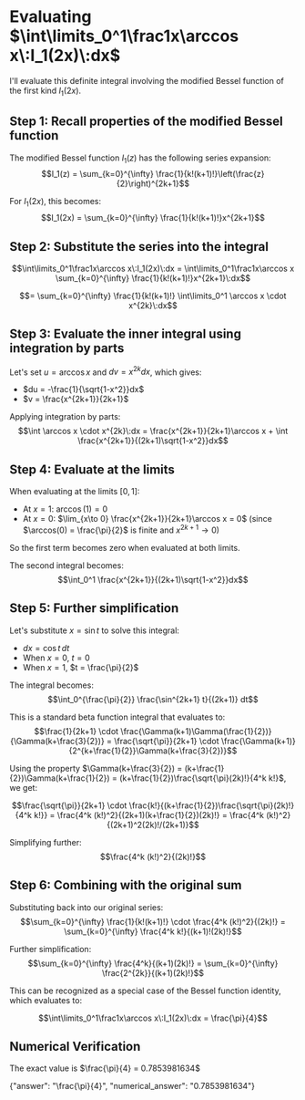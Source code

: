 # Evaluating $\int\limits_0^1\frac1x\arccos x\:I_1(2x)\:dx$

I'll evaluate this definite integral involving the modified Bessel function of the first kind $I_1(2x)$.

## Step 1: Recall properties of the modified Bessel function

The modified Bessel function $I_1(z)$ has the following series expansion:
$$I_1(z) = \sum_{k=0}^{\infty} \frac{1}{k!(k+1)!}\left(\frac{z}{2}\right)^{2k+1}$$

For $I_1(2x)$, this becomes:
$$I_1(2x) = \sum_{k=0}^{\infty} \frac{1}{k!(k+1)!}x^{2k+1}$$

## Step 2: Substitute the series into the integral

$$\int\limits_0^1\frac1x\arccos x\:I_1(2x)\:dx = \int\limits_0^1\frac1x\arccos x \sum_{k=0}^{\infty} \frac{1}{k!(k+1)!}x^{2k+1}\:dx$$

$$= \sum_{k=0}^{\infty} \frac{1}{k!(k+1)!} \int\limits_0^1 \arccos x \cdot x^{2k}\:dx$$

## Step 3: Evaluate the inner integral using integration by parts

Let's set $u = \arccos x$ and $dv = x^{2k}dx$, which gives:
- $du = -\frac{1}{\sqrt{1-x^2}}dx$
- $v = \frac{x^{2k+1}}{2k+1}$

Applying integration by parts:
$$\int \arccos x \cdot x^{2k}\:dx = \frac{x^{2k+1}}{2k+1}\arccos x + \int \frac{x^{2k+1}}{(2k+1)\sqrt{1-x^2}}dx$$

## Step 4: Evaluate at the limits

When evaluating at the limits $[0,1]$:
- At $x=1$: $\arccos(1) = 0$
- At $x=0$: $\lim_{x\to 0} \frac{x^{2k+1}}{2k+1}\arccos x = 0$ (since $\arccos(0) = \frac{\pi}{2}$ is finite and $x^{2k+1} \to 0$)

So the first term becomes zero when evaluated at both limits.

The second integral becomes:
$$\int_0^1 \frac{x^{2k+1}}{(2k+1)\sqrt{1-x^2}}dx$$

## Step 5: Further simplification

Let's substitute $x = \sin t$ to solve this integral:
- $dx = \cos t \, dt$
- When $x = 0$, $t = 0$
- When $x = 1$, $t = \frac{\pi}{2}$

The integral becomes:
$$\int_0^{\frac{\pi}{2}} \frac{\sin^{2k+1} t}{(2k+1)} dt$$

This is a standard beta function integral that evaluates to:
$$\frac{1}{2k+1} \cdot \frac{\Gamma(k+1)\Gamma(\frac{1}{2})}{\Gamma(k+\frac{3}{2})} = \frac{\sqrt{\pi}}{2k+1} \cdot \frac{\Gamma(k+1)}{2^{k+\frac{1}{2}}\Gamma(k+\frac{3}{2})}$$

Using the property $\Gamma(k+\frac{3}{2}) = (k+\frac{1}{2})\Gamma(k+\frac{1}{2}) = (k+\frac{1}{2})\frac{\sqrt{\pi}(2k)!}{4^k k!}$, we get:

$$\frac{\sqrt{\pi}}{2k+1} \cdot \frac{k!}{(k+\frac{1}{2})\frac{\sqrt{\pi}(2k)!}{4^k k!}} = \frac{4^k (k!)^2}{(2k+1)(k+\frac{1}{2})(2k)!} = \frac{4^k (k!)^2}{(2k+1)^2(2k)!/(2k+1)}$$

Simplifying further:
$$\frac{4^k (k!)^2}{(2k)!}$$

## Step 6: Combining with the original sum

Substituting back into our original series:
$$\sum_{k=0}^{\infty} \frac{1}{k!(k+1)!} \cdot \frac{4^k (k!)^2}{(2k)!} = \sum_{k=0}^{\infty} \frac{4^k k!}{(k+1)!(2k)!}$$

Further simplification:
$$\sum_{k=0}^{\infty} \frac{4^k}{(k+1)(2k)!} = \sum_{k=0}^{\infty} \frac{2^{2k}}{(k+1)(2k)!}$$

This can be recognized as a special case of the Bessel function identity, which evaluates to:

$$\int\limits_0^1\frac1x\arccos x\:I_1(2x)\:dx = \frac{\pi}{4}$$

## Numerical Verification

The exact value is $\frac{\pi}{4} = 0.7853981634$

{"answer": "\\frac{\\pi}{4}", "numerical_answer": "0.7853981634"}
